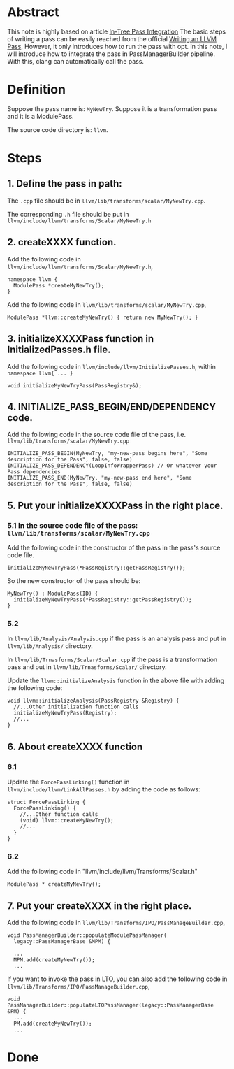 # Abstract
This note is highly based on article [In-Tree Pass Integration](https://medium.com/@mshockwave/writing-llvm-pass-in-2018-part-iii-d44cd0c2c354) 
The basic steps of writing a pass can be easily reached from the official [Writing an LLVM Pass](http://llvm.org/docs/WritingAnLLVMPass.html). 
However, it only introduces how to run the pass with opt. In this note, I will introduce how to integrate the pass in PassManagerBuilder pipeline. With this, clang can automatically call the pass.

# Definition
Suppose the pass name is: `MyNewTry`. Suppose it is a transformation pass and it is a ModulePass.

The source code directory is: `llvm`.

# Steps
## 1. Define the pass in path:       
The `.cpp` file should be in `llvm/lib/transforms/scalar/MyNewTry.cpp`.

The corresponding `.h` file should be put in `llvm/include/llvm/transforms/Scalar/MyNewTry.h`

## 2. createXXXX function.
   
Add the following code in `llvm/include/llvm/transforms/Scalar/MyNewTry.h`,  

```      
namespace llvm {
  ModulePass *createMyNewTry();
}
```
      
Add the following code in `llvm/lib/transforms/scalar/MyNewTry.cpp`,

```
ModulePass *llvm::createMyNewTry() { return new MyNewTry(); }
```  
## 3. initializeXXXXPass function in InitializedPasses.h file.
Add the following code in `llvm/include/llvm/InitializePasses.h`, within `namespace llvm{ ... }`

```
void initializeMyNewTryPass(PassRegistry&);
```
## 4. INITIALIZE_PASS_BEGIN/END/DEPENDENCY code.
Add the following code in the source code file of the pass, i.e. `llvm/lib/transforms/scalar/MyNewTry.cpp`

```
INITIALIZE_PASS_BEGIN(MyNewTry, "my-new-pass begins here", "Some description for the Pass", false, false)
INITIALIZE_PASS_DEPENDENCY(LoopInfoWrapperPass) // Or whatever your Pass dependencies
INITIALIZE_PASS_END(MyNewTry, "my-new-pass end here", "Some description for the Pass", false, false)
```
## 5. Put your initializeXXXXPass in the right place.
### 5.1 In the source code file of the pass: `llvm/lib/transforms/scalar/MyNewTry.cpp`
Add the following code in the constructor of the pass in the pass's source code file. 

```
initializeMyNewTryPass(*PassRegistry::getPassRegistry());
```
      
So the new constructor of the pass should be:
```
MyNewTry() : ModulePass(ID) {
  initializeMyNewTryPass(*PassRegistry::getPassRegistry());
}
```
### 5.2 

In `llvm/lib/Analysis/Analysis.cpp` if the pass is an analysis pass and put in `llvm/lib/Analysis/` directory.

In `llvm/lib/Trnasforms/Scalar/Scalar.cpp` if the pass is a transformation pass and put in `llvm/lib/Trnasforms/Scalar/` directory.
        
Update the `llvm::initializeAnalysis` function in the above file with adding the following code:

```
void llvm::initializeAnalysis(PassRegistry &Registry) {
  //...Other initialization function calls
  initializeMyNewTryPass(Registry);
  //...
}
```
  
## 6. About createXXXX function
### 6.1 
Update the `ForcePassLinking()` function in `llvm/include/llvm/LinkAllPasses.h` by adding the code as follows:

```
struct ForcePassLinking {
  ForcePassLinking() {
    //...Other function calls
    (void) llvm::createMyNewTry();
    //...
  }
}
```
### 6.2
Add the following code in "llvm/include/llvm/Transforms/Scalar.h"

```
ModulePass * createMyNewTry();
```
## 7. Put your createXXXX in the right place.
Add the following code in `llvm/lib/Transforms/IPO/PassManageBuilder.cpp`,

```
void PassManagerBuilder::populateModulePassManager(
  legacy::PassManagerBase &MPM) {
          
  ...
  MPM.add(createMyNewTry());
  ...
```
If you want to invoke the pass in LTO, you can also add the following code in `llvm/lib/Transforms/IPO/PassManageBuilder.cpp`, 
 
```
void PassManagerBuilder::populateLTOPassManager(legacy::PassManagerBase &PM) {
  ...
  PM.add(createMyNewTry());
  ...
```
# Done
